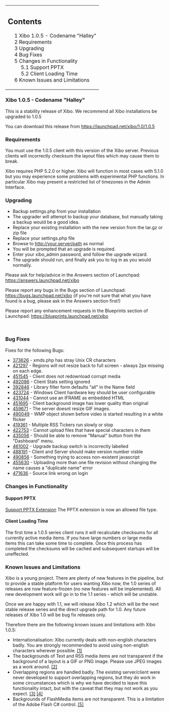 <!--toc=getting_started-->
<table id="toc" class="toc"><tr><td><div id="toctitle"><h2>Contents</h2></div>
<ul>
<li class="toclevel-1 tocsection-1"><a href="#Xibo_1.0.5_-_Codename_.22Halley.22"><span class="tocnumber">1</span> <span class="toctext">Xibo 1.0.5 - Codename "Halley"</a></li>
<li class="toclevel-1 tocsection-2"><a href="#Requirements"><span class="tocnumber">2</span> <span class="toctext">Requirements</span></a></li>
<li class="toclevel-1 tocsection-3"><a href="#Upgrading"><span class="tocnumber">3</span> <span class="toctext">Upgrading</span></a></li>
<li class="toclevel-1 tocsection-4"><a href="#Bug_Fixes"><span class="tocnumber">4</span> <span class="toctext">Bug Fixes</span></a></li>
<li class="toclevel-1 tocsection-5"><a href="#Changes_in_Functionality"><span class="tocnumber">5</span> <span class="toctext">Changes in Functionality</span></a>
<ul>
<li class="toclevel-2 tocsection-6"><a href="#Support_PPTX"><span class="tocnumber">5.1</span> <span class="toctext">Support PPTX</span></a></li>
<li class="toclevel-2 tocsection-7"><a href="#Client_Loading_Time"><span class="tocnumber">5.2</span> <span class="toctext">Client Loading Time</span></a></li>
</ul>
</li>
<li class="toclevel-1 tocsection-8"><a href="#Known_Issues_and_Limitations"><span class="tocnumber">6</span> <span class="toctext">Known Issues and Limitations</span></a></li>
</ul>
</td></tr></table>
<h3> <span class="mw-headline" id="Xibo_1.0.5_-_Codename_.22Halley.22">Xibo 1.0.5 - Codename "Halley"</h3>
<p>This is a stability release of Xibo. We recommend all Xibo installations be upgraded to 1.0.5
</p><p>You can download this release from <a rel="nofollow" class="external free" href="https://launchpad.net/xibo/1.0/1.0.5">https://launchpad.net/xibo/1.0/1.0.5</a>
</p>
<h3> <span class="mw-headline" id="Requirements"> Requirements </span></h3>
<p>You must use the 1.0.5 client with this version of the Xibo server. Previous clients will incorrectly checksum the layout files which may cause them to break.
</p><p>Xibo requires PHP 5.2.0 or higher. Xibo will function in most cases with 5.1.0 but you may experience some problems with experimental PHP functions. In particular Xibo may present a restricted list of timezones in the Admin Interface.
</p>
<h3> <span class="mw-headline" id="Upgrading"> Upgrading </span></h3>
<ul><li> Backup settings.php from your installation
</li><li> The upgrader will attempt to backup your database, but manually taking a backup would be a good idea.
</li><li> Replace your existing installation with the new version from the tar.gz or zip file
</li><li> Replace your settings.php file
</li><li> Browse to <a rel="nofollow" class="external free" href="http://your.server/path">http://your.server/path</a> as normal
</li><li> You will be prompted that an upgrade is required.
</li><li> Enter your xibo_admin password, and follow the upgrade wizard.
</li><li> The upgrade should run, and finally ask you to log in as you would normally.
</li></ul>
<p>Please ask for help/advice in the Answers section of Launchpad: <a rel="nofollow" class="external free" href="https://answers.launchpad.net/xibo">https://answers.launchpad.net/xibo</a>
</p><p>Please report any bugs in the Bugs section of Launchpad: <a rel="nofollow" class="external free" href="https://bugs.launchpad.net/xibo">https://bugs.launchpad.net/xibo</a> (if you're not sure that what you have found is a bug, please ask in the Answers section first!)
</p><p>Please report any enhancement requests in the Blueprints section of Launchpad: <a rel="nofollow" class="external free" href="https://blueprints.launchpad.net/xibo">https://blueprints.launchpad.net/xibo</a>
</p><p><br />
</p>
<h3> <span class="mw-headline" id="Bug_Fixes">Bug Fixes</span></h3>
<p>Fixes for the following Bugs:
</p>
<ul><li> <a rel="nofollow" class="external text" href="https://bugs.launchpad.net/bugs/373626">373626</a> - xmds.php has stray Unix CR characters
</li><li> <a rel="nofollow" class="external text" href="https://bugs.launchpad.net/bugs/421297">421297</a> - Regions will not resize back to full screen - always 2px missing on each edge.
</li><li> <a rel="nofollow" class="external text" href="https://bugs.launchpad.net/bugs/451545">451545</a> - Client does not redownload corrupt media
</li><li> <a rel="nofollow" class="external text" href="https://bugs.launchpad.net/bugs/492086">492086</a> - Client Stats setting ignored
</li><li> <a rel="nofollow" class="external text" href="https://bugs.launchpad.net/bugs/392846">392846</a> - Library filter form defaults "all" in the Name field
</li><li> <a rel="nofollow" class="external text" href="https://bugs.launchpad.net/bugs/423724">423724</a> - Windows Client hardware key should be user configurable
</li><li> <a rel="nofollow" class="external text" href="https://bugs.launchpad.net/bugs/431044">431044</a> - Cannot use an IFRAME as embedded HTML
</li><li> <a rel="nofollow" class="external text" href="https://bugs.launchpad.net/bugs/451695">451695</a> - Client background image has lower quality than original
</li><li> <a rel="nofollow" class="external text" href="https://bugs.launchpad.net/bugs/459671">459671</a> - The server doesnt resize GIF images.
</li><li> <a rel="nofollow" class="external text" href="https://bugs.launchpad.net/bugs/490049">490049</a> - WMP object shown before video is started resulting in a white flicker
</li><li> <a rel="nofollow" class="external text" href="https://bugs.launchpad.net/bugs/419361">419361</a> - Multiple RSS Tickers run slowly or stop
</li><li> <a rel="nofollow" class="external text" href="https://bugs.launchpad.net/bugs/422753">422753</a> - Cannot upload files that have special characters in them
</li><li> <a rel="nofollow" class="external text" href="https://bugs.launchpad.net/bugs/435056">435056</a> - Should be able to remove "Manual" button from the "Dashboard" menu.
</li><li> <a rel="nofollow" class="external text" href="https://bugs.launchpad.net/bugs/461002">461002</a> - Upgrade backup switch is incorrectly labelled
</li><li> <a rel="nofollow" class="external text" href="https://bugs.launchpad.net/bugs/488191">488191</a> - Client and Server should make version number visble
</li><li> <a rel="nofollow" class="external text" href="https://bugs.launchpad.net/bugs/490856">490856</a> - Something trying to access non-existent javascript
</li><li> <a rel="nofollow" class="external text" href="https://bugs.launchpad.net/bugs/455630">455630</a> - Uploading more than one file revision without changing the name causes a "duplicate name" error
</li><li> <a rel="nofollow" class="external text" href="https://bugs.launchpad.net/bugs/471636">471636</a> - Source link wrong on login
</li></ul>
<h3> <span class="mw-headline" id="Changes_in_Functionality">Changes in Functionality</span></h3>
<h4> <span class="mw-headline" id="Support_PPTX">Support PPTX</span></h4>
<p><a rel="nofollow" class="external text" href="https://blueprints.launchpad.net/xibo/+spec/support-pptx">Support PPTX Extension</a>
The PPTX extension is now an allowed file type.
</p>
<h4> <span class="mw-headline" id="Client_Loading_Time">Client Loading Time</span></h4>
<p>The first time a 1.0.5 series client runs it will recalculate checksums for all currently active media items. If you have large numbers or large media items this can take some time to complete. Once this process has completed the checksums will be cached and subsequent startups will be uneffected.
</p>
<h3> <span class="mw-headline" id="Known_Issues_and_Limitations"> Known Issues and Limitations </span></h3>
<p>Xibo is a young project. There are plenty of new features in the pipeline, but to provide a stable platform for users wanting Xibo now, the 1.0 series of releases are now feature-frozen (no new features will be implemented). All new development work will go in to the 1.1 series - which will be unstable.
</p><p>Once we are happy with 1.1, we will release Xibo 1.2 which will be the next stable release series and the direct upgrade path for 1.0. Any future releases of Xibo 1.0 will be bug fix releases only.
</p><p>Therefore there are the following known issues and limitations with Xibo 1.0.5:
</p>
<ul><li> Internationalisation: Xibo currently deals with non-english characters badly. You are strongly recommended to avoid using non-english characters wherever possible. <a rel="nofollow" class="external autonumber" href="https://blueprints.launchpad.net/xibo/translate-xibo">[1]</a>
</li><li> The backgrounds of Text and RSS media items are not transparent if the background of a layout is a GIF or PNG image. Please use JPEG images as a work around. <a rel="nofollow" class="external autonumber" href="https://bugs.launchpad.net/xibo/+bug/348506">[2]</a>
</li><li> Overlapping regions are handled badly. The existing server/client were never developed to support overlapping regions, but they do work in some circumstances which is why we have decided to leave this functionality intact, but with the caveat that they may not work as you expect. <a rel="nofollow" class="external autonumber" href="https://bugs.launchpad.net/xibo/+bug/321377">[3]</a> <a rel="nofollow" class="external autonumber" href="https://answers.launchpad.net/xibo/+question/64768">[4]</a>
</li><li> Backgrounds of FlashMedia items are not transparent. This is a limitation of the Adobe Flash C# control. <a rel="nofollow" class="external autonumber" href="https://bugs.launchpad.net/xibo/+bug/341634">[5]</a>
</li></ul>